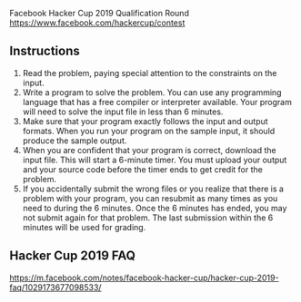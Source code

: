Facebook Hacker Cup 2019 Qualification Round
https://www.facebook.com/hackercup/contest


## Instructions
1. Read the problem, paying special attention to the constraints on the input.
2. Write a program to solve the problem. You can use any programming language that has a free compiler or interpreter available. Your program will need to solve the input file in less than 6 minutes.
3. Make sure that your program exactly follows the input and output formats. When you run your program on the sample input, it should produce the sample output.
4. When you are confident that your program is correct, download the input file. This will start a 6-minute timer. You must upload your output and your source code before the timer ends to get credit for the problem.
5. If you accidentally submit the wrong files or you realize that there is a problem with your program, you can resubmit as many times as you need to during the 6 minutes. Once the 6 minutes has ended, you may not submit again for that problem. The last submission within the 6 minutes will be used for grading.

## Hacker Cup 2019 FAQ
https://m.facebook.com/notes/facebook-hacker-cup/hacker-cup-2019-faq/1029173677098533/
